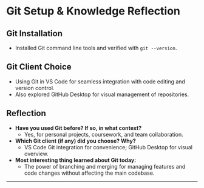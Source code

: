 # Git Setup & Knowledge Reflection

## Git Installation

- Installed Git command line tools and verified with `git --version`.

## Git Client Choice

- Using Git in VS Code for seamless integration with code editing and version control.
- Also explored GitHub Desktop for visual management of repositories.

## Reflection

- **Have you used Git before? If so, in what context?**
  - Yes, for personal projects, coursework, and team collaboration.
- **Which Git client (if any) did you choose? Why?**
  - VS Code Git integration for convenience; GitHub Desktop for visual overview.
- **Most interesting thing learned about Git today:**
  - The power of branching and merging for managing features and code changes without affecting the main codebase.

---
